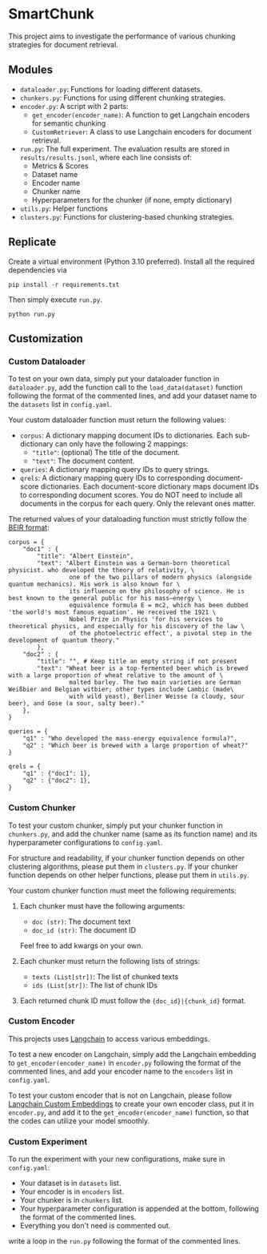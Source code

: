 # SmartChunk
This project aims to investigate the performance of various chunking strategies for document retrieval.

## Modules
- `dataloader.py`: Functions for loading different datasets.
- `chunkers.py`: Functions for using different chunking strategies.
- `encoder.py`: A script with 2 parts:
    - `get_encoder(encoder_name)`: A function to get Langchain encoders for semantic chunking
    - `CustomRetriever`: A class to use Langchain encoders for document retrieval.
- `run.py`: The full experiment. The evaluation results are stored in `results/results.jsonl`, where each line consists of:
    - Metrics & Scores
    - Dataset name
    - Encoder name
    - Chunker name
    - Hyperparameters for the chunker (if none, empty dictionary)
- `utils.py`: Helper functions
- `clusters.py`: Functions for clustering-based chunking strategies.

## Replicate
Create a virtual environment (Python 3.10 preferred). Install all the required dependencies via
```
pip install -r requirements.txt
```

Then simply execute `run.py`.
```
python run.py
```

## Customization
### Custom Dataloader
To test on your own data, simply put your dataloader function in `dataloader.py`, add the function call to the `load_data(dataset)` function following the format of the commented lines, and add your dataset name to the `datasets` list in `config.yaml`.

Your custom dataloader function must return the following values:
- `corpus`: A dictionary mapping document IDs to dictionaries. Each sub-dictionary can only have the following 2 mappings:
    - `"title"`: (optional) The title of the document.
    - `"text"`: The document content.
- `queries`: A dictionary mapping query IDs to query strings.
- `qrels`: A dictionary mapping query IDs to corresponding document-score dictionaries. Each document-score dictionary maps document IDs to corresponding document scores. You do NOT need to include all documents in the corpus for each query. Only the relevant ones matter.

The returned values of your dataloading function must strictly follow the [BEIR format](https://github.com/beir-cellar/beir/wiki/Load-your-custom-dataset):
```
corpus = {
    "doc1" : {
        "title": "Albert Einstein",
        "text": "Albert Einstein was a German-born theoretical physicist. who developed the theory of relativity, \
                 one of the two pillars of modern physics (alongside quantum mechanics). His work is also known for \
                 its influence on the philosophy of science. He is best known to the general public for his mass–energy \
                 equivalence formula E = mc2, which has been dubbed 'the world's most famous equation'. He received the 1921 \
                 Nobel Prize in Physics 'for his services to theoretical physics, and especially for his discovery of the law \
                 of the photoelectric effect', a pivotal step in the development of quantum theory."
        },
    "doc2" : {
        "title": "", # Keep title an empty string if not present
        "text": "Wheat beer is a top-fermented beer which is brewed with a large proportion of wheat relative to the amount of \
                 malted barley. The two main varieties are German Weißbier and Belgian witbier; other types include Lambic (made\
                 with wild yeast), Berliner Weisse (a cloudy, sour beer), and Gose (a sour, salty beer)."
    },
}

queries = {
    "q1" : "Who developed the mass-energy equivalence formula?",
    "q2" : "Which beer is brewed with a large proportion of wheat?"
}

qrels = {
    "q1" : {"doc1": 1},
    "q2" : {"doc2": 1},
}
```

### Custom Chunker
To test your custom chunker, simply put your chunker function in `chunkers.py`, and add the chunker name (same as its function name) and its hyperparameter configurations to `config.yaml`.

For structure and readability, if your chunker function depends on other clustering algorithms, please put them in `clusters.py`. If your chunker function depends on other helper functions, please put them in `utils.py`.

Your custom chunker function must meet the following requirements:
1. Each chunker must have the following arguments:
    - `doc (str)`: The document text
    - `doc_id (str)`: The document ID

    Feel free to add kwargs on your own.
2. Each chunker must return the following lists of strings:
    - `texts (List[str])`: The list of chunked texts
    - `ids (List[str])`: The list of chunk IDs
3. Each returned chunk ID must follow the `{doc_id}|{chunk_id}` format.

### Custom Encoder
This projects uses [Langchain](https://python.langchain.com/v0.2/docs/integrations/text_embedding/) to access various embeddings.

To test a new encoder on Langchain, simply add the Langchain embedding to `get_encoder(encoder_name)` in `encoder.py` following the format of the commented lines, and add your encoder name to the `encoders` list in `config.yaml`.

To test your custom encoder that is not on Langchain, please follow [Langchain Custom Embeddings](https://api.python.langchain.com/en/latest/chains/langchain.chains.hyde.base.HypotheticalDocumentEmbedder.html) to create your own encoder class, put it in `encoder.py`, and add it to the `get_encoder(encoder_name)` function, so that the codes can utilize your model smoothly.

### Custom Experiment
To run the experiment with your new configurations, make sure in `config.yaml`:
- Your dataset is in `datasets` list.
- Your encoder is in `encoders` list.
- Your chunker is in `chunkers` list.
- Your hyperparameter configuration is appended at the bottom, following the format of the commented lines.
- Everything you don't need is commented out.

write a loop in the `run.py` following the format of the commented lines.